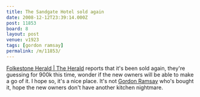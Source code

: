 ```yaml
---
title: The Sandgate Hotel sold again
date: 2008-12-12T23:39:14.000Z
post: 11853
board: 8
layout: post
venue: v1923
tags: [gordon ramsay]
permalink: /m/11853/
---
```

<a href="/wiki/folkestone+herald+the+herald">Folkestone Herald | The Herald</a> reports that it's been sold again, they're guessing for 900k this time, wonder if the new owners will be able to make a go of it. I hope so, it's a nice place. It's not <a href="/wiki/gordon+ramsay">Gordon Ramsay</a> who's bought it, hope the new owners don't have another kitchen nightmare.

